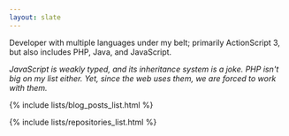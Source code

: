 ```yaml
---
layout: slate
---
```


Developer with multiple languages under my belt; primarily ActionScript 3, but also includes PHP, Java, and JavaScript.

_JavaScript is weakly typed, and its inheritance system is a joke. PHP isn't big on my list either. Yet, since the web uses them, we are forced to work with them._

{% include lists/blog_posts_list.html %}

{% include lists/repositories_list.html %}



